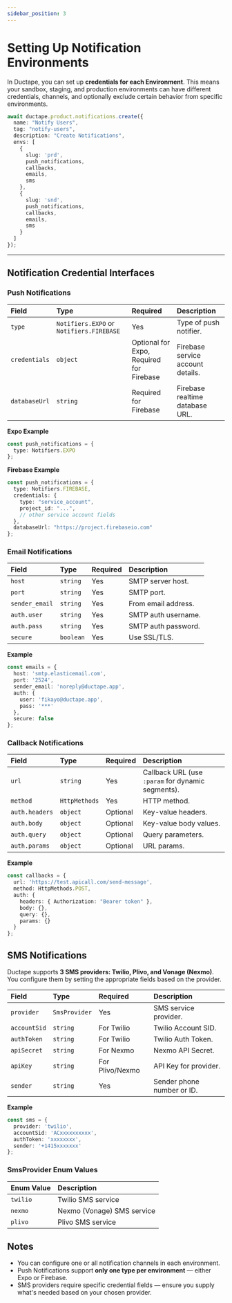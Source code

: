 ```yaml
---
sidebar_position: 3
---
```


# Setting Up Notification Environments

In Ductape, you can set up **credentials for each Environment**. This means your sandbox, staging, and production environments can have different credentials, channels, and optionally exclude certain behavior from specific environments.

```typescript
await ductape.product.notifications.create({
  name: "Notify Users",
  tag: "notify-users",
  description: "Create Notifications",
  envs: [
    {
      slug: 'prd',
      push_notifications,
      callbacks,
      emails,
      sms
    },
    {
      slug: 'snd',
      push_notifications,
      callbacks,
      emails,
      sms
    }
  ]
});
````

---

## Notification Credential Interfaces

### Push Notifications

| Field         | Type                                     | Required                                 | Description                       |
| :------------ | :--------------------------------------- | :--------------------------------------- | :-------------------------------- |
| `type`        | `Notifiers.EXPO` or `Notifiers.FIREBASE` | Yes                                      | Type of push notifier.            |
| `credentials` | `object`                                 | Optional for Expo, Required for Firebase | Firebase service account details. |
| `databaseUrl` | `string`                                 | Required for Firebase                    | Firebase realtime database URL.   |

**Expo Example**

```typescript
const push_notifications = {
  type: Notifiers.EXPO
};
```

**Firebase Example**

```typescript
const push_notifications = {
  type: Notifiers.FIREBASE,
  credentials: {
    type: "service_account",
    project_id: "...",
    // other service account fields
  },
  databaseUrl: "https://project.firebaseio.com"
};
```

### Email Notifications

| Field          | Type      | Required | Description         |
| :------------- | :-------- | :------- | :------------------ |
| `host`         | `string`  | Yes      | SMTP server host.   |
| `port`         | `string`  | Yes      | SMTP port.          |
| `sender_email` | `string`  | Yes      | From email address. |
| `auth.user`    | `string`  | Yes      | SMTP auth username. |
| `auth.pass`    | `string`  | Yes      | SMTP auth password. |
| `secure`       | `boolean` | Yes      | Use SSL/TLS.        |

**Example**

```typescript
const emails = {
  host: 'smtp.elasticemail.com',
  port: '2524',
  sender_email: 'noreply@ductape.app',
  auth: {
    user: 'fikayo@ductape.app',
    pass: '***'
  },
  secure: false
};
```

### Callback Notifications

| Field          | Type          | Required | Description                                       |
| :------------- | :------------ | :------- | :------------------------------------------------ |
| `url`          | `string`      | Yes      | Callback URL (use `:param` for dynamic segments). |
| `method`       | `HttpMethods` | Yes      | HTTP method.                                      |
| `auth.headers` | `object`      | Optional | Key-value headers.                                |
| `auth.body`    | `object`      | Optional | Key-value body values.                            |
| `auth.query`   | `object`      | Optional | Query parameters.                                 |
| `auth.params`  | `object`      | Optional | URL params.                                       |

**Example**

```typescript
const callbacks = {
  url: 'https://test.apicall.com/send-message',
  method: HttpMethods.POST,
  auth: {
    headers: { Authorization: "Bearer token" },
    body: {},
    query: {},
    params: {}
  }
};
```

## SMS Notifications

Ductape supports **3 SMS providers: Twilio, Plivo, and Vonage (Nexmo)**. You configure them by setting the appropriate fields based on the provider.

| Field        | Type          | Required        | Description                |
| :----------- | :------------ | :-------------- | :------------------------- |
| `provider`   | `SmsProvider` | Yes             | SMS service provider.      |
| `accountSid` | `string`      | For Twilio      | Twilio Account SID.        |
| `authToken`  | `string`      | For Twilio      | Twilio Auth Token.         |
| `apiSecret`  | `string`      | For Nexmo       | Nexmo API Secret.          |
| `apiKey`     | `string`      | For Plivo/Nexmo | API Key for provider.      |
| `sender`     | `string`      | Yes             | Sender phone number or ID. |

**Example**

```typescript
const sms = {
  provider: 'twilio',
  accountSid: 'ACxxxxxxxxxx',
  authToken: 'xxxxxxxx',
  sender: '+1415xxxxxxx'
};
```

### SmsProvider Enum Values

| Enum Value | Description                |
| :--------- | :------------------------- |
| `twilio`   | Twilio SMS service         |
| `nexmo`    | Nexmo (Vonage) SMS service |
| `plivo`    | Plivo SMS service          |

## Notes

* You can configure one or all notification channels in each environment.
* Push Notifications support **only one type per environment** — either Expo or Firebase.
* SMS providers require specific credential fields — ensure you supply what's needed based on your chosen provider.